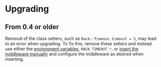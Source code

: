  Upgrading
 =========

 From 0.4 or older
 -----------------

 Removal of the class setters, such as `Rack::Timeout.timeout = 5`, may
 lead to an error when upgrading. To fix this, remove these setters and
 instead use either the [environment variables][config-env],
 `RACK_TIMEOUT_*`, or [insert the middleware manually][config-insert]
 and configure the middleware as desired when inserting.

 [config-env]: README.md#configuring
 [config-insert]: README.md#rails-apps-manually
